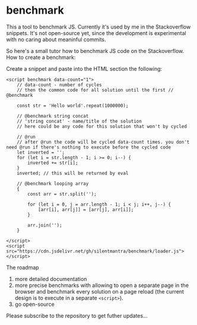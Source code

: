 # benchmark

This a tool to benchmark JS. Currently it's used by me in the Stackoverflow snippets.
It's not open-source yet, since the development is experimental with no caring about meaninful commits.

So here's a small tutor how to benchmark JS code on the Stackoverflow.
How to create a benchmark:  

Create a snippet and paste into the HTML section the following:

```
<script benchmark data-count="1">
    // data-count - number of cycles
    // then the common code for all solution until the first // @benchmark

    const str = 'Hello world'.repeat(1000000);

    // @benchmark string concat
    // 'string concat' - name/title of the solution
    // here could be any code for this solution that won't by cycled

    // @run
    // after @run the code will be cycled data-count times. you don't need @run if there's nothing to execute before the cycled code
    let inverted = '';
    for (let i = str.length - 1; i >= 0; i--) {
        inverted += str[i];
    }
    inverted; // this will be returned by eval

    // @benchmark looping array
    {
        const arr = str.split('');

        for (let i = 0, j = arr.length - 1; i < j; i++, j--) {
            [arr[i], arr[j]] = [arr[j], arr[i]];
        }

        arr.join('');
    }

</script>
<script src="https://cdn.jsdelivr.net/gh/silentmantra/benchmark/loader.js"></script>
```

The roadmap

1. more detailed documentation
2. more precise benchmarks with allowing to open a separate page in the browser and benchmark every solution on a page reload
   (the current design is to execute in a separate `<script>`).
4. go open-source

Please subscribe to the repository to get futher updates...
